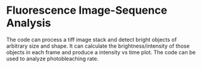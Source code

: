 # Fluorescence Image-Sequence Analysis

The code can process a tiff image stack and detect bright objects of arbitrary size and shape. It can calculate the brightness/intensity of those objects in each frame and produce a intensity vs time plot. The code can be used to analyze photobleaching rate. 

